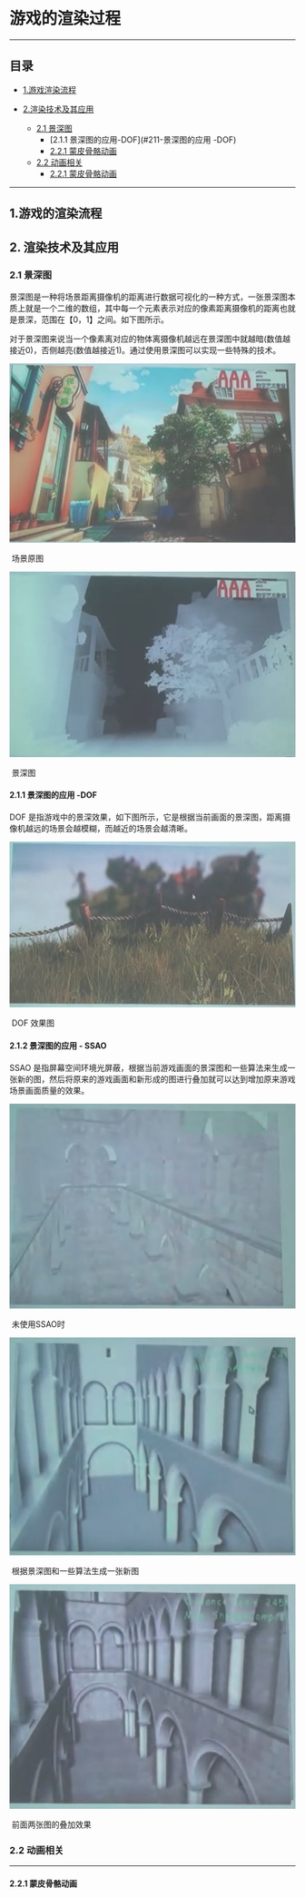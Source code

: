 # **游戏的渲染过程**

-------------
## 目录
* [1.游戏渲染流程](#1.-游戏的渲染流程)

* [2.渲染技术及其应用](#2.-渲染技术及其应用)

  * [2.1 景深图](#2.1-景深图)
    * [2.1.1 景深图的应用-DOF](#211-景深图的应用 -DOF)
    * [2.2.1 蒙皮骨骼动画](#2.2.1-蒙皮骨骼动画)
  * [2.2 动画相关 ](#22-动画相关)
    * [2.2.1 蒙皮骨骼动画](#2.2.1-蒙皮骨骼动画)
  
  
  
  

----------------
## 1.游戏的渲染流程

## 2. 渲染技术及其应用

### 2.1 景深图

景深图是一种将场景距离摄像机的距离进行数据可视化的一种方式，一张景深图本质上就是一个二维的数组，其中每一个元素表示对应的像素距离摄像机的距离也就是景深，范围在【0，1】之间。如下图所示。

对于景深图来说当一个像素离对应的物体离摄像机越远在景深图中就越暗(数值越接近0)，否侧越亮(数值越接近1)。通过使用景深图可以实现一些特殊的技术。

![](..\pic\n-游戏场景图.png)

​											场景原图



![](../pic/n-景深图.png)

​																				景深图

#### 2.1.1 景深图的应用 -DOF

DOF 是指游戏中的景深效果，如下图所示，它是根据当前画面的景深图，距离摄像机越远的场景会越模糊，而越近的场景会越清晰。

![](../pic/n-DOF.png)

​																			DOF 效果图

#### 2.1.2 景深图的应用 - SSAO

SSAO 是指屏幕空间环境光屏蔽，根据当前游戏画面的景深图和一些算法来生成一张新的图，然后将原来的游戏画面和新形成的图进行叠加就可以达到增加原来游戏场景画面质量的效果。

![](../pic/n-SSAO1.png)

​																		未使用SSAO时

![](../pic/n-SSAO2.png)

​																根据景深图和一些算法生成一张新图

![](../pic/n-SSAO3.png)

​																	前面两张图的叠加效果

### 2.2 动画相关

------

#### 2.2.1 蒙皮骨骼动画
